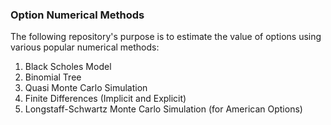 ### Option Numerical Methods

The following repository's purpose is to estimate the value of options using various popular numerical methods:
1. Black Scholes Model
2. Binomial Tree
3. Quasi Monte Carlo Simulation
4. Finite Differences (Implicit and Explicit)
5. Longstaff-Schwartz Monte Carlo Simulation (for American Options)
